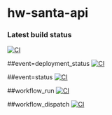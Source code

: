# hw-santa-api
### Latest build status
[![CI](https://github.com/MarinaGreb/hw-santa-api/actions/workflows/blank.yml/badge.svg?branch=main)](https://github.com/MarinaGreb/hw-santa-api/actions/workflows/blank.yml)

##event=deployment_status
[![CI](https://github.com/MarinaGreb/hw-santa-api/actions/workflows/blank.yml/badge.svg?branch=main&event=deployment_status)](https://github.com/MarinaGreb/hw-santa-api/actions/workflows/blank.yml)

##event=status
[![CI](https://github.com/MarinaGreb/hw-santa-api/actions/workflows/blank.yml/badge.svg?branch=main&event=status)](https://github.com/MarinaGreb/hw-santa-api/actions/workflows/blank.yml)

##workflow_run
[![CI](https://github.com/MarinaGreb/hw-santa-api/actions/workflows/blank.yml/badge.svg?branch=main&event=workflow_run)](https://github.com/MarinaGreb/hw-santa-api/actions/workflows/blank.yml)

##workflow_dispatch
[![CI](https://github.com/MarinaGreb/hw-santa-api/actions/workflows/blank.yml/badge.svg?branch=main&event=workflow_dispatch)](https://github.com/MarinaGreb/hw-santa-api/actions/workflows/blank.yml)
